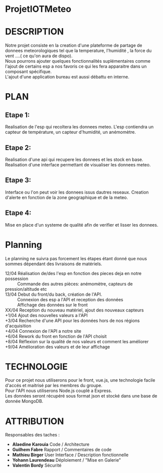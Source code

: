 # ProjetIOTMeteo


# DESCRIPTION

Notre projet consiste en la creation d'une plateforme de partage de donnees meteorologiques tel que la temperature, l'humidité , la force du vent ....( ce qu'on aura de dispo).<br>
Nous pourrons ajouter quelques fonctionnalités suplémentaires comme l'ajout de certains esp a nos favoris ce qui les fera apparaitre dans un composant spécifique.<br>
L'ajout d'une application bureau est aussi débattu en interne.


# PLAN

## Etape 1:
Realisation de l'esp qui recoltera les donnees meteo. L'esp contiendra un capteur de température, un capteur d'humidité, un anémomètre.

## Etape 2:
Realisation d'une api qui recupere les donnees et les stock en base.
Realisation d'une interface permettant de visualiser les donnees meteo.

## Etape 3:
Interface ou l'on peut voir les donnees issus dautres reseaux.
Creation d'alerte en fonction de la zone geographique et de la meteo.

## Etape 4:
Mise en place d'un systeme de qualité afin de verifier et lisser les donnees.

# Planning

Le planning ne suivra pas forcement les étapes étant donné que nous sommes dépendant des livraisons de matériels.

12/04 Réalisation de/des l'esp en fonction des pieces deja en notre possession <br>
&nbsp;&nbsp;&nbsp;&nbsp;&nbsp;&nbsp;&nbsp;&nbsp;&nbsp;  Commande des autres pièces: anémomètre, capteurs de pression/altitude etc <br>
13/04 Debut du front/du back, création de l'API. <br>
&nbsp;&nbsp;&nbsp;&nbsp;&nbsp;&nbsp;&nbsp;&nbsp;&nbsp;  Connexion des esp a l'API et reception des données <br>
&nbsp;&nbsp;&nbsp;&nbsp;&nbsp;&nbsp;&nbsp;&nbsp;&nbsp;  Affichage des données sur le front <br>
XX/04 Reception du nouveau matériel, ajout des nouveaux capteurs <br>
+1/04 Ajout des nouvelles valeurs a l'API <br>
+3/04 Recherche d'une API pour les données hors de nos régions d'acquisition <br>
+4/04 Connexion de l'API a notre site <br>
+6/04 Rework du front en fonction de l'API choisit <br>
+8/04 Réflexion sur la qualité de nos valeurs et comment les améliorer <br>
+9/04 Amélioration des valeurs et de leur affichage

# TECHNOLOGIE

Pour ce projet nous utiliserons pour le front, vue.js, une technologie facile d'accés et maitrisé par les membres du groupe.<br> 
Pour l'API nous utiliserons Node.js couplé a Express.<br>
Les données seront récupéré sous format json et stocké dans une base de donnée MongoDB.


# ATTRIBUTION

Responsables des taches : 
- **Alaedine Karouia** Code / Architecture
- **Guilhem Fabre** Rapport / Commentaires de code
- **Mathieu Birger** User Interface / Description fonctionnelle
- **Yohann Laurendeau** Déploiement / "Mise en Galerie"
- **Valentin Bordy** Sécurité
